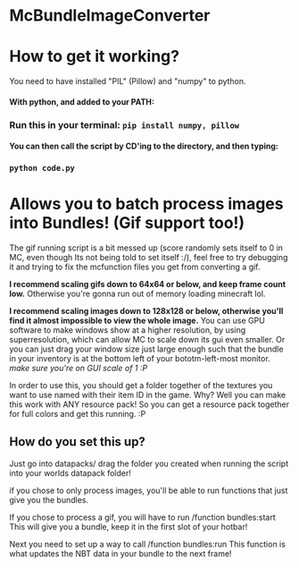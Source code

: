 # McBundleImageConverter

# How to get it working?
You need to have installed "PIL" (Pillow) and "numpy" to python.

#### With python, and added to your PATH:
### Run this in your terminal: `pip install numpy, pillow`

#### You can then call the script by CD'ing to the directory, and then typing:
### `python code.py`
# Allows you to batch process images into Bundles! (Gif support too!)

The gif running script is a bit messed up (score randomly sets itself to 0 in MC, even though Its not being told to set itself :/), feel free to try debugging it and trying to fix the mcfunction files you get from converting a gif.

**I recommend scaling gifs down to 64x64 or below, and keep frame count low.**
Otherwise you're gonna run out of memory loading minecraft lol.

**I recommend scaling images down to 128x128 or below, otherwise you'll find it almost impossible to view the whole image.**
You can use GPU software to make windows show at a higher resolution, by using superresolution, which can allow MC to scale down its gui even smaller.
Or you can just drag your window size just large enough such that the bundle in your inventory is at the bottom left of your bototm-left-most monitor.
*make sure you're on GUI scale of 1 :P*

In order to use this, you should get a folder together of the textures you want to use named with their item ID in the game.
Why? Well you can make this work with ANY resource pack!
So you can get a resource pack together for full colors and get this running. :P

## How do you set this up?

Just go into datapacks/
drag the folder you created when running the script into your worlds datapack folder!

if you chose to only process images, you'll be able to run functions that just give you the bundles.

If you chose to process a gif, you will have to run /function bundles:start
This will give you a bundle, keep it in the first slot of your hotbar!

Next you need to set up a way to call /function bundles:run
This function is what updates the NBT data in your bundle to the next frame!

